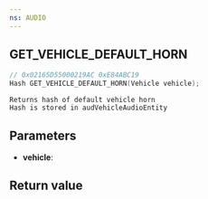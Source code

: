 ```yaml
---
ns: AUDIO
---
```

## GET_VEHICLE_DEFAULT_HORN

```c
// 0x02165D55000219AC 0xE84ABC19
Hash GET_VEHICLE_DEFAULT_HORN(Vehicle vehicle);
```

```
Returns hash of default vehicle horn  
Hash is stored in audVehicleAudioEntity  
```

## Parameters
* **vehicle**: 

## Return value
